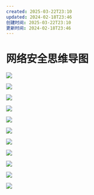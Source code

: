 ```yaml
---
created: 2025-03-22T23:10
updated: 2024-02-18T23:46
创建时间: 2025-03-22T23:10
更新时间: 2024-02-18T23:46
---
```

# 网络安全思维导图

<img src="https://mmbiz.qpic.cn/mmbiz_png/G7WSQyicBkgjVG17FlrsN96tI1ib1ZvzTd1iaib1ibZFQ25Yr5HfHSN34jEYQpxXrAC6ic2IPaEsmx5frl4tR92UBZyw/640?wx_fmt=png&from=appmsg&wxfrom=5&wx_lazy=1&wx_co=1"></img>

![](https://mmbiz.qpic.cn/mmbiz_png/G7WSQyicBkgjVG17FlrsN96tI1ib1ZvzTdtNN34yvE2Nxeu7IP6FJ4rfkM6M8uFXhlfIpPWgA9hNYmJasRE3v41g/640?wx_fmt=png&from=appmsg&wxfrom=5&wx_lazy=1&wx_co=1)

![](https://mmbiz.qpic.cn/mmbiz_png/G7WSQyicBkgjVG17FlrsN96tI1ib1ZvzTdOmNLufKx416mOZM4Bv10WKzlRORJfiahezGxpD9NBTHvpwL5WkEbricQ/640?wx_fmt=png&from=appmsg&wxfrom=5&wx_lazy=1&wx_co=1)

![](https://mmbiz.qpic.cn/mmbiz_png/G7WSQyicBkgjVG17FlrsN96tI1ib1ZvzTdfuZnLFUav6CoXA715vVZe5iahSSfEiapXAZhhJVfhGUgOTsmnKiclibV7A/640?wx_fmt=png&from=appmsg&wxfrom=5&wx_lazy=1&wx_co=1)

![](https://mmbiz.qpic.cn/mmbiz_png/G7WSQyicBkgjVG17FlrsN96tI1ib1ZvzTdM9wUiajShu6pwjKFia5mIiby5uUxRYYtb8Glrk3FCejJhlIpRD7elhv5g/640?wx_fmt=png&from=appmsg&wxfrom=5&wx_lazy=1&wx_co=1)

![](https://mmbiz.qpic.cn/mmbiz_png/G7WSQyicBkgjVG17FlrsN96tI1ib1ZvzTdK712VoQmCUV8ibugKKiblIKuSQl2VGkEkAqrmRCZUlLn4mkEquIQaJJg/640?wx_fmt=png&from=appmsg&wxfrom=5&wx_lazy=1&wx_co=1)

![](https://mmbiz.qpic.cn/mmbiz_png/G7WSQyicBkgjVG17FlrsN96tI1ib1ZvzTdlkAlL8vXTzGRCtKICFt4xiaVKzf7S4TLP1IQ5mDvdttv6GKoh4qx9Rg/640?wx_fmt=png&from=appmsg&wxfrom=5&wx_lazy=1&wx_co=1)

![](https://mmbiz.qpic.cn/mmbiz_png/G7WSQyicBkgjVG17FlrsN96tI1ib1ZvzTdHaFecMSgFoEEWibqRWgCgib9ibV5HZfKJl4Zxiay1lnjgkCvC82CNdyLtA/640?wx_fmt=png&from=appmsg&wxfrom=5&wx_lazy=1&wx_co=1)

![](https://mmbiz.qpic.cn/mmbiz_png/G7WSQyicBkgjVG17FlrsN96tI1ib1ZvzTdgg5IM60icCseOQ45leRoWJ0jUdEmcoGYHBb6Vu1zI9sGO2rWsHHRrXw/640?wx_fmt=png&from=appmsg&wxfrom=5&wx_lazy=1&wx_co=1)

![](https://mmbiz.qpic.cn/mmbiz_png/G7WSQyicBkgjVG17FlrsN96tI1ib1ZvzTdVFegyIFHcZoNWGyVINur5vGUaW5V59ibk3WyCXVs1pFRmkicsnNOIRCA/640?wx_fmt=png&from=appmsg&wxfrom=5&wx_lazy=1&wx_co=1)

![](https://mmbiz.qpic.cn/mmbiz_png/G7WSQyicBkgjVG17FlrsN96tI1ib1ZvzTdAnOrNySGobbcZXQSxOfoqSamtWapdVkVK4pVZ2q0wA3uLuC2u48A8Q/640?wx_fmt=png&from=appmsg&wxfrom=5&wx_lazy=1&wx_co=1)